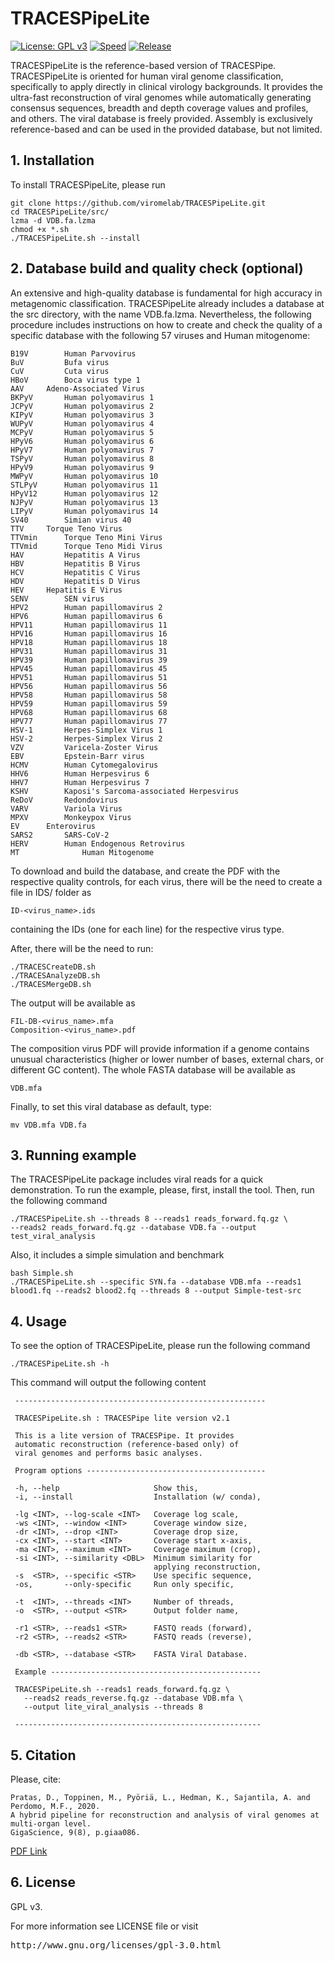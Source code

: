 # TRACESPipeLite

[![License: GPL v3](https://img.shields.io/badge/License-GPL%20v3-blue.svg)](LICENSE)
[![Speed](https://img.shields.io/static/v1.svg?label=Ultra-Fast&message=Ultra%20speed%20performance&color=green)](#)
[![Release](https://img.shields.io/static/v1.svg?label=Release&message=v2.1.0&color=orange)](#)

TRACESPipeLite is the reference-based version of TRACESPipe. TRACESPipeLite is oriented for human viral genome classification, specifically to apply directly in clinical virology backgrounds. It provides the ultra-fast reconstruction of viral genomes while automatically generating consensus sequences, breadth and depth coverage values and profiles, and others. The viral database is freely provided. Assembly is exclusively reference-based and can be used in the provided database, but not limited.

## 1. Installation ##

To install TRACESPipeLite, please run
```
git clone https://github.com/viromelab/TRACESPipeLite.git
cd TRACESPipeLite/src/
lzma -d VDB.fa.lzma
chmod +x *.sh
./TRACESPipeLite.sh --install
```

## 2. Database build and quality check (optional) ##

An extensive and high-quality database is fundamental for high accuracy in metagenomic classification. 
TRACESPipeLite already includes a database at the src directory, with the name VDB.fa.lzma.
Nevertheless, the following procedure includes instructions on how to create and check the quality of a specific database with the following 57 viruses and Human mitogenome:
```
B19V		Human Parvovirus
BuV 		Bufa virus
CuV 		Cuta virus
HBoV 		Boca virus type 1
AAV		Adeno-Associated Virus
BKPyV	 	Human polyomavirus 1
JCPyV 		Human polyomavirus 2
KIPyV 		Human polyomavirus 3
WUPyV 		Human polyomavirus 4
MCPyV		Human polyomavirus 5 
HPyV6	  	Human polyomavirus 6
HPyV7	 	Human polyomavirus 7
TSPyV	 	Human polyomavirus 8
HPyV9	 	Human polyomavirus 9
MWPyV	 	Human polyomavirus 10
STLPyV 		Human polyomavirus 11
HPyV12 		Human polyomavirus 12
NJPyV	 	Human polyomavirus 13
LIPyV	 	Human polyomavirus 14
SV40		Simian virus 40
TTV		Torque Teno Virus
TTVmin		Torque Teno Mini Virus 
TTVmid		Torque Teno Midi Virus
HAV 		Hepatitis A Virus
HBV 		Hepatitis B Virus
HCV 		Hepatitis C Virus
HDV 		Hepatitis D Virus
HEV		Hepatitis E Virus
SENV    	SEN virus
HPV2		Human papillomavirus 2
HPV6	 	Human papillomavirus 6
HPV11 		Human papillomavirus 11
HPV16 		Human papillomavirus 16
HPV18 		Human papillomavirus 18
HPV31 		Human papillomavirus 31
HPV39 		Human papillomavirus 39
HPV45 		Human papillomavirus 45
HPV51 		Human papillomavirus 51
HPV56 		Human papillomavirus 56
HPV58 		Human papillomavirus 58
HPV59 		Human papillomavirus 59
HPV68 		Human papillomavirus 68
HPV77		Human papillomavirus 77
HSV-1	 	Herpes-Simplex Virus 1
HSV-2 		Herpes-Simplex Virus 2
VZV 		Varicela-Zoster Virus
EBV 		Epstein-Barr virus
HCMV	 	Human Cytomegalovirus
HHV6		Human Herpesvirus 6
HHV7 		Human Herpesvirus 7
KSHV		Kaposi's Sarcoma-associated Herpesvirus
ReDoV	 	Redondovirus
VARV 		Variola Virus
MPXV		Monkeypox Virus
EV		Enterovirus 
SARS2		SARS-CoV-2
HERV 		Human Endogenous Retrovirus
MT   	        Human Mitogenome
```
To download and build the database, and create the PDF with the respective quality controls, for each virus, there will be the need to create a file in IDS/ folder as
```
ID-<virus_name>.ids
```
containing the IDs (one for each line) for the respective virus type.

After, there will be the need to run:
```
./TRACESCreateDB.sh
./TRACESAnalyzeDB.sh
./TRACESMergeDB.sh
```
The output will be available as
```
FIL-DB-<virus_name>.mfa
Composition-<virus_name>.pdf
```
The composition virus PDF will provide information if a genome contains unusual characteristics (higher or lower number of bases, external chars, or different GC content). The whole FASTA database will be available as
```
VDB.mfa
```
Finally, to set this viral database as default, type:
```
mv VDB.mfa VDB.fa
```

## 3. Running example ##

The TRACESPipeLite package includes viral reads for a quick demonstration.
To run the example, please, first, install the tool. Then, run the following command
```
./TRACESPipeLite.sh --threads 8 --reads1 reads_forward.fq.gz \
--reads2 reads_forward.fq.gz --database VDB.fa --output test_viral_analysis
```

Also, it includes a simple simulation and benchmark
```
bash Simple.sh
./TRACESPipeLite.sh --specific SYN.fa --database VDB.mfa --reads1 blood1.fq --reads2 blood2.fq --threads 8 --output Simple-test-src
```

## 4. Usage ##

To see the option of TRACESPipeLite, please run the following command
```
./TRACESPipeLite.sh -h
```
This command will output the following content
```
 -------------------------------------------------------- 
                                                          
 TRACESPipeLite.sh : TRACESPipe lite version v2.1         
                                                          
 This is a lite version of TRACESPipe. It provides        
 automatic reconstruction (reference-based only) of       
 viral genomes and performs basic analyses.               
                                                          
 Program options ---------------------------------------- 
                                                          
 -h, --help                     Show this,                
 -i, --install                  Installation (w/ conda),  
                                                          
 -lg <INT>, --log-scale <INT>   Coverage log scale,       
 -ws <INT>, --window <INT>      Coverage window size,     
 -dr <INT>, --drop <INT>        Coverage drop size,       
 -cx <INT>, --start <INT>       Coverage start x-axis,    
 -ma <INT>, --maximum <INT>     Coverage maximum (crop),  
 -si <INT>, --similarity <DBL>  Minimum similarity for    
                                applying reconstruction,  
 -s  <STR>, --specific <STR>    Use specific sequence,    
 -os,       --only-specific     Run only specific,        
                                                          
 -t  <INT>, --threads <INT>     Number of threads,        
 -o  <STR>, --output <STR>      Output folder name,       
                                                          
 -r1 <STR>, --reads1 <STR>      FASTQ reads (forward),    
 -r2 <STR>, --reads2 <STR>      FASTQ reads (reverse),    
                                                          
 -db <STR>, --database <STR>    FASTA Viral Database.     
                                                          
 Example -----------------------------------------------  
                                                          
 TRACESPipeLite.sh --reads1 reads_forward.fq.gz \        
   --reads2 reads_reverse.fq.gz --database VDB.mfa \     
   --output lite_viral_analysis --threads 8               
                                                          
 -------------------------------------------------------
```

## 5. Citation ##

Please, cite:
```
Pratas, D., Toppinen, M., Pyöriä, L., Hedman, K., Sajantila, A. and Perdomo, M.F., 2020. 
A hybrid pipeline for reconstruction and analysis of viral genomes at multi-organ level.
GigaScience, 9(8), p.giaa086.
```
[PDF Link](https://doi.org/10.1093/gigascience/giaa086)

## 6. License ##

GPL v3.

For more information see LICENSE file or visit
<pre>http://www.gnu.org/licenses/gpl-3.0.html</pre>




